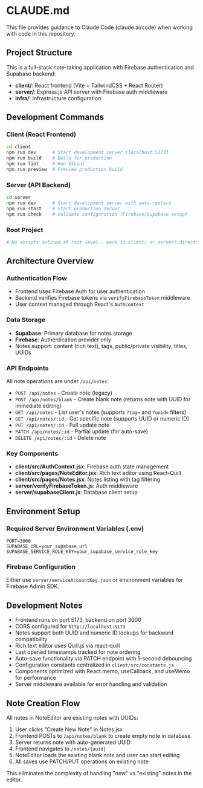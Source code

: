 # CLAUDE.md

This file provides guidance to Claude Code (claude.ai/code) when working with code in this repository.

## Project Structure

This is a full-stack note-taking application with Firebase authentication and Supabase backend:

- **client/**: React frontend (Vite + TailwindCSS + React Router)
- **server/**: Express.js API server with Firebase auth middleware
- **infra/**: Infrastructure configuration

## Development Commands

### Client (React Frontend)
```bash
cd client
npm run dev      # Start development server (localhost:5173)
npm run build    # Build for production
npm run lint     # Run ESLint
npm run preview  # Preview production build
```

### Server (API Backend)
```bash
cd server
npm run dev      # Start development server with auto-restart
npm run start    # Start production server
npm run check    # Validate configuration (Firebase/Supabase setup)
```

### Root Project
```bash
# No scripts defined at root level - work in client/ or server/ directories
```

## Architecture Overview

### Authentication Flow
- Frontend uses Firebase Auth for user authentication
- Backend verifies Firebase tokens via `verifyFirebaseToken` middleware
- User context managed through React's `AuthContext`

### Data Storage
- **Supabase**: Primary database for notes storage
- **Firebase**: Authentication provider only
- Notes support: content (rich text), tags, public/private visibility, titles, UUIDs

### API Endpoints
All note operations are under `/api/notes`:
- `POST /api/notes` - Create note (legacy)
- `POST /api/notes/blank` - Create blank note (returns note with UUID for immediate editing)
- `GET /api/notes` - List user's notes (supports `?tag=` and `?uuid=` filters)
- `GET /api/notes/:id` - Get specific note (supports UUID or numeric ID)
- `PUT /api/notes/:id` - Full update note
- `PATCH /api/notes/:id` - Partial update (for auto-save)
- `DELETE /api/notes/:id` - Delete note

### Key Components
- **client/src/AuthContext.jsx**: Firebase auth state management
- **client/src/pages/NoteEditor.jsx**: Rich text editor using React-Quill
- **client/src/pages/Notes.jsx**: Notes listing with tag filtering
- **server/verifyFirebaseToken.js**: Auth middleware
- **server/supabaseClient.js**: Database client setup

## Environment Setup

### Required Server Environment Variables (.env)
```
PORT=3000
SUPABASE_URL=your_supabase_url
SUPABASE_SERVICE_ROLE_KEY=your_supabase_service_role_key
```

### Firebase Configuration
Either use `server/serviceAccountKey.json` or environment variables for Firebase Admin SDK.

## Development Notes

- Frontend runs on port 5173, backend on port 3000
- CORS configured for `http://localhost:5173`
- Notes support both UUID and numeric ID lookups for backward compatibility
- Rich text editor uses Quill.js via react-quill
- Last opened timestamps tracked for note ordering
- Auto-save functionality via PATCH endpoint with 1-second debouncing
- Configuration constants centralized in `client/src/constants.js`
- Components optimized with React.memo, useCallback, and useMemo for performance
- Server middleware available for error handling and validation

## Note Creation Flow

All notes in NoteEditor are existing notes with UUIDs:
1. User clicks "Create New Note" in Notes.jsx
2. Frontend POSTs to `/api/notes/blank` to create empty note in database
3. Server returns note with auto-generated UUID
4. Frontend navigates to `/notes/{uuid}` 
5. NoteEditor loads the existing blank note and user can start editing
6. All saves use PATCH/PUT operations on existing note

This eliminates the complexity of handling "new" vs "existing" notes in the editor.